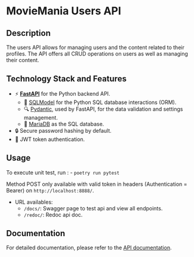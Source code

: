 # MovieMania Users API

## Description
The users API allows for managing users and the content related to their profiles. The API offers all CRUD operations on users as well as managing their content.

## Technology Stack and Features

- ⚡ [**FastAPI**](https://fastapi.tiangolo.com/) for the Python backend API.
    - 🧰 [SQLModel](https://sqlmodel.tiangolo.com) for the Python SQL database interactions (ORM).
    - 🔍 [Pydantic](https://docs.pydantic.dev), used by FastAPI, for the data validation and settings management.
    - 💾 [MariaDB](https://www.postgresql.org) as the SQL database.
- 🔒 Secure password hashing by default.
- 🔑 JWT token authentication.

## Usage

To execute unit test, run :
    - `poetry run pytest`

Method POST only available with valid token in headers (Authentication = Bearer) on `http://localhost:8888/`.

- URL availables:
  - `/docs/`: Swagger page to test api and view all endpoints.
  - `/redoc/`: Redoc api doc.

## Documentation
For detailed documentation, please refer to the [API documentation](`http://localhost:8888/docs`).
